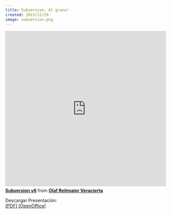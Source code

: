 ```yaml
---
title: Subversion, Al grano!
created: 2013/12/19
image: subversion.png
---
```


<div class="text-center">
<iframe src="https://www.slideshare.net/slideshow/embed_code/key/DGof4xnjRLZStA" width="595" height="485" frameborder="0" marginwidth="0" marginheight="0" scrolling="no" style="border:1px solid #CCC; border-width:1px; margin-bottom:5px; max-width: 100%;" allowfullscreen> </iframe> <div style="margin-bottom:5px"> <strong> <a href="https://www.slideshare.net/olafrv/subversion-v6" title="Subversion v6" target="_blank">Subversion v6</a> </strong> from <strong><a href="https://www.slideshare.net/olafrv" target="_blank">Olaf Reitmaier Veracierta</a></strong> </div>

Descargar Presentación:  
[[PDF]](/wordpress/wp-content/uploads/2013/12/SubversionV6.pdf) 
[[OpenOffice]](/wordpress/wp-content/uploads/2013/12/SubversionV6.odp)